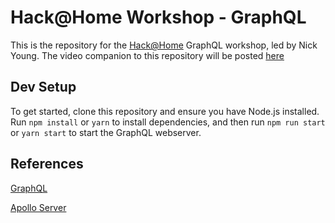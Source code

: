 # Hack@Home Workshop - GraphQL

This is the repository for the [Hack@Home](http://hackathome.org/) GraphQL workshop, led by Nick Young. The video companion to this repository will be posted [here]()

## Dev Setup

To get started, clone this repository and ensure you have Node.js installed. Run `npm install` or `yarn` to install dependencies, and then run `npm run start` or `yarn start` to start the GraphQL webserver.

## References

[GraphQL](https://graphql.org/)

[Apollo Server](https://www.apollographql.com/docs/apollo-server/)
